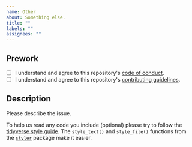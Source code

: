 ```yaml
---
name: Other
about: Something else.
title: ""
labels: ""
assignees: ""
---
```


## Prework

* [ ] I understand and agree to this repository's [code of conduct](https://github.com/wlandau/targets-manual/blob/main/CODE_OF_CONDUCT.md).
* [ ] I understand and agree to this repository's [contributing guidelines](https://github.com/wlandau/targets-manual/blob/main/CONTRIBUTING.md).

## Description

Please describe the issue.

To help us read any code you include (optional) please try to follow the [tidyverse style guide](https://style.tidyverse.org/). The `style_text()` and `style_file()` functions from the [`styler`](https://github.com/r-lib/styler) package make it easier.
